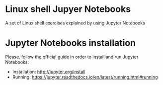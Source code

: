 # Linux shell Jupyer Notebooks
A set of Linux shell exercises explained by using Jupyter Notebooks

# Jupyter Notebooks installation
Please, follow the official guide in order to install and run Jupyter Notebooks:

* Installation: http://jupyter.org/install
* Running: https://jupyter.readthedocs.io/en/latest/running.html#running


